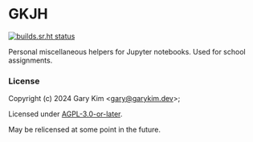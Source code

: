 # GKJH

[![builds.sr.ht status](https://builds.sr.ht/~gary-kim/gkjh.svg)](https://builds.sr.ht/~gary-kim/gkjh)

Personal miscellaneous helpers for Jupyter notebooks. Used for school
assignments.

### License

Copyright (c) 2024 Gary Kim <<gary@garykim.dev>>;

Licensed under [AGPL-3.0-or-later](./LICENSE).

May be relicensed at some point in the future.

